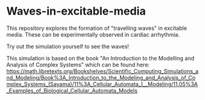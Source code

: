# Waves-in-excitable-media

This repository explores the formation of "travelling waves" in excitable media. These can be experimentally observed in cardiac arrhythmia. 

Try out the simulation yourself to see the waves!

This simulation is based on the book "An Introduction to the Modelling and Analysis of Complex Systems" which can be found here:
https://math.libretexts.org/Bookshelves/Scientific_Computing_Simulations_and_Modeling/Book%3A_Introduction_to_the_Modeling_and_Analysis_of_Complex_Systems_(Sayama)/11%3A_Cellular_Automata_I__Modeling/11.05%3A_Examples_of_Biological_Cellular_Automata_Models
